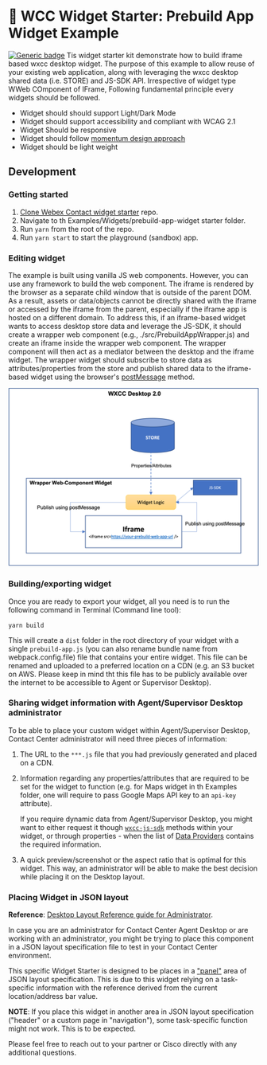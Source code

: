 # 🚀 WCC Widget Starter: Prebuild App Widget Example

[![Generic badge](https://img.shields.io/badge/Completion-95-green)](https://shields.io/)
Tis widget starter kit demonstrate how to build iframe based wxcc desktop widget. The purpose of this example to allow reuse of your existing web application, along with leveraging the wxcc desktop shared data (i.e. STORE) and JS-SDK API.
Irrespective of widget type WWeb COmponent of IFrame, Following fundamental principle every widgets should be followed.

- Widget should should support Light/Dark Mode
- Widget should support accessibility and compliant with WCAG 2.1
- Widget Should be responsive
- Widget should follow [momentum design approach](https://momentum-design.github.io/momentum-ui/?path=/story/components-accordion--accordion)
- Widget should be light weight

## Development

### Getting started

1. [Clone Webex Contact widget starter](https://github.com/CiscoDevNet/webex-contact-center-widget-starter.git) repo.
2. Navigate to th Examples/Widgets/prebuild-app-widget starter folder.
3. Run `yarn` from the root of the repo.
4. Run `yarn start` to start the playground (sandbox) app.

### Editing widget

The example is built using vanilla JS web components. However, you can use any framework to build the web component.
The iframe is rendered by the browser as a separate child window that is outside of the parent DOM. As a result, assets or data/objects cannot be directly shared with the iframe or accessed by the iframe from the parent, especially if the iframe app is hosted on a different domain.
To address this, if an iframe-based widget wants to access desktop store data and leverage the JS-SDK, it should create a wrapper web component (e.g., ./src/PrebuildAppWrapper.js) and create an iframe inside the wrapper web component. The wrapper component will then act as a mediator between the desktop and the iframe widget.
The wrapper widget should subscribe to store data as attributes/properties from the store and publish shared data to the iframe-based widget using the browser's [postMessage](https://developer.mozilla.org/en-US/docs/Web/API/Window/postMessage) method.

![image info](./public/prebuild-app-widget-arc.png)

### Building/exporting widget

Once you are ready to export your widget, all you need is to run the following command in Terminal (Command line tool):

```
yarn build
```

This will create a `dist` folder in the root directory of your widget with a single `prebuild-app.js` (you can also rename bundle name from webpack.config.file) file that contains your entire widget. This file can be renamed and uploaded to a preferred location on a CDN (e.g. an S3 bucket on AWS. Please keep in mind tht this file has to be publicly available over the internet to be accessible to Agent or Supervisor Desktop).

### Sharing widget information with Agent/Supervisor Desktop administrator

To be able to place your custom widget within Agent/Supervisor Desktop, Contact Center administrator will need three pieces of information:

1. The URL to the `***.js` file that you had previously generated and placed on a CDN.
2. Information regarding any properties/attributes that are required to be set for the widget to function (e.g. for Maps widget in th Examples folder, one will require to pass Google Maps API key to an `api-key` attribute).

   If you require dynamic data from Agent/Supervisor Desktop, you might want to either request it though [`wxcc-js-sdk`](https://developer.webex-cx.com/documentation/guides/desktop/#javascript-sdk) methods within your widget, or through properties - when the list of [Data Providers](https://developer.webex-cx.com/documentation/guides/desktop/#custom-widgets) contains the required information.

3. A quick preview/screenshot or the aspect ratio that is optimal for this widget. This way, an administrator will be able to make the best decision while placing it on the Desktop layout.

### Placing Widget in JSON layout

**Reference**: [Desktop Layout Reference guide for Administrator](https://www.cisco.com/c/en/us/td/docs/voice_ip_comm/cust_contact/contact_center/webexcc/SetupandAdministrationGuide_2/b_mp-release-2/b_cc-release-2_chapter_011.html#topic_8230815F4023699032326F948C3F1495).

In case you are an administrator for Contact Center Agent Desktop or are working with an administrator, you might be trying to place this component in a JSON layout specification file to test in your Contact Center environment.

This specific Widget Starter is designed to be places in a ["panel"](https://www.cisco.com/c/en/us/td/docs/voice_ip_comm/cust_contact/contact_center/webexcc/SetupandAdministrationGuide_2/b_mp-release-2/b_cc-release-2_chapter_011.html#Cisco_Generic_Topic.dita_1ae68ee3-0948-47ad-a04d-ae182dae573e) area of JSON layout specification. This is due to this widget relying on a task-specific information with the reference derived from the current location/address bar value.

**NOTE**: If you place this widget in another area in JSON layout specification ("header" or a custom page in "navigation"), some task-specific function might not work. This is to be expected.

Please feel free to reach out to your partner or Cisco directly with any additional questions.
